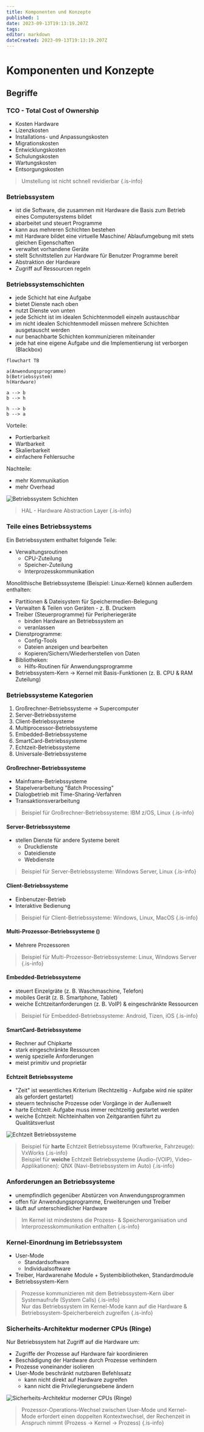 ```yaml
---
title: Komponenten und Konzepte
published: 1
date: 2023-09-13T19:13:19.207Z
tags: 
editor: markdown
dateCreated: 2023-09-13T19:13:19.207Z
---
```


# Komponenten und Konzepte

## Begriffe

### TCO - Total Cost of Ownership

- Kosten Hardware
- Lizenzkosten
- Installations- und Anpassungskosten
- Migrationskosten
- Entwicklungskosten
- Schulungskosten
- Wartungskosten
- Entsorgungskosten

> Umstellung ist nicht schnell revidierbar
{.is-info}

### Betriebssystem

- ist die Software, die zusammen mit Hardware die Basis zum Betrieb eines Computersystems bildet
- abarbeitet und steuert Programme
- kann aus mehreren Schichten bestehen
- mit Hardware bildet eine virtuelle Maschine/ Ablaufumgebung mit stets gleichen Eigenschaften
- verwaltet vorhandene Geräte
- stellt Schnittstellen zur Hardware für Benutzer Programme bereit
- Abstraktion der Hardware
- Zugriff auf Ressourcen regeln

### Betriebssystemschichten

- jede Schicht hat eine Aufgabe
- bietet Dienste nach oben
- nutzt Dienste von unten
- jede Schicht ist im idealen Schichtenmodell einzeln austauschbar
- im nicht idealen Schichtenmodell müssen mehrere Schichten ausgetauscht werden
- nur benachbarte Schichten kommunizieren miteinander
- jede hat eine eigene Aufgabe und die Implementierung ist verborgen (Blackbox)

```mermaid
flowchart TB

a(Anwendungsprogramme)
b(Betriebssystem)
h(Hardware)

a --> b
b --> h

h --> b
b --> a
```

Vorteile:

- Portierbarkeit
- Wartbarkeit
- Skalierbarkeit
- einfachere Fehlersuche

Nachteile:

- mehr Kommunikation
- mehr Overhead

![Betriebssystem Schichten](BetriebssystemSchichten.png)

> HAL - Hardware Abstraction Layer
{.is-info}

### Teile eines Betriebssystems

Ein Betriebssystem enthaltet folgende Teile:

- Verwaltungsroutinen
  - CPU-Zuteilung
  - Speicher-Zuteilung
  - Interprozesskommunikation

Monolithische Betriebssysteme (Beispiel: Linux-Kernel) können außerdem enthalten:

- Partitionen & Dateisystem für Speichermedien-Belegung
- Verwalten & Teilen von Geräten - z. B. Druckern
- Treiber (Steuerprogramme) für Peripheriegeräte
  - binden Hardware an Betriebssystem an
  - veranlassen
- Dienstprogramme:
  - Config-Tools
  - Dateien anzeigen und bearbeiten
  - Kopieren/Sichern/Wiederherstellen von Daten
- Bibliotheken:
  - Hilfs-Routinen für Anwendungsprogramme
- Betriebssystem-Kern -> Kernel mit Basis-Funktionen (z. B.  CPU & RAM Zuteilung)

### Betriebssysteme Kategorien

1. Großrechner-Betriebssysteme -> Supercomputer
1. Server-Betriebssysteme
1. Client-Betriebssysteme
1. Multiprocessor-Betriebssysteme
1. Embedded-Betriebssysteme
1. SmartCard-Betriebssysteme
1. Echtzeit-Betriebssysteme
1. Universale-Betriebssysteme

#### Großrechner-Betriebssysteme

- Mainframe-Betriebssysteme
- Stapelverarbeitung "Batch Processing"
- Dialogbetrieb mit Time-Sharing-Verfahren
- Transaktionsverarbeitung

> Beispiel für Großrechner-Betriebssysteme: IBM z/OS, Linux
{.is-info}

#### Server-Betriebssysteme

- stellen Dienste für andere Systeme bereit
  - Druckdienste
  - Dateidienste
  - Webdienste

> Beispiel für Server-Betriebssysteme: Windows Server, Linux
{.is-info}

#### Client-Betriebssysteme

- Einbenutzer-Betrieb
- Interaktive Bedienung

> Beispiel für Client-Betriebssysteme: Windows, Linux, MacOS
{.is-info}

#### Multi-Prozessor-Betriebssysteme ()

- Mehrere Prozessoren

> Beispiel für Multi-Prozessor-Betriebssysteme: Linux, Windows Server
{.is-info}

#### Embedded-Betriebssysteme

- steuert Einzelgräte (z. B. Waschmaschine, Telefon)
- mobiles Gerät (z. B. Smartphone, Tablet)
- weiche Echtzeitanforderungen (z. B. VoIP) & eingeschränkte Ressourcen

> Beispiel für Embedded-Betriebssysteme: Android, Tizen, iOS
{.is-info}

#### SmartCard-Betriebssysteme

- Rechner auf Chipkarte
- stark eingeschränkte Ressourcen
- wenig spezielle Anforderungen
- meist primitiv und proprietär

#### Echtzeit Betriebssysteme

- "Zeit" ist wesentliches Kriterium (Rechtzeitig - Aufgabe wird nie später als gefordert gestartet)
- steuern technische Prozesse oder Vorgänge in der Außenwelt
- harte Echtzeit: Aufgabe muss immer rechtzeitig gestartet werden
- weiche Echtzeit: Nichteinhalten von Zeitgarantien führt zu Qualitätsverlust

![Echtzeit Betriebssysteme](https://www.linux-magazin.de/wp-content/uploads/2007/01/abb3_jpg-200-768x438.jpg)

> Beispiel für **harte** Echtzeit Betriebssysteme (Kraftwerke, Fahrzeuge): VxWorks
{.is-info}
&nbsp;  
> Beispiel für **weiche** Echtzeit Betriebssysteme (Audio-(VOIP), Video-Applikationen): QNX (Navi-Betriebssystem im Auto)
{.is-info}

### Anforderungen an Betriebssysteme

- unempfindlich gegenüber Abstürzen von Anwendungsprogrammen
- offen für Anwendungsprogramme, Erweiterungen und Treiber
- läuft auf unterschiedlicher Hardware

> Im Kernel ist mindestens die Prozess- & Speicherorganisation und Interprozesskommunikation enthalten
{.is-info}

### Kernel-Einordnung im Betriebssystem

- User-Mode
  - Standardsoftware
  - Individualsoftware
- Treiber, Hardwarenahe Module + Systembibliotheken, Standardmodule
- Betriebssystem-Kern

> Prozesse kommunizieren mit dem Betriebssystem-Kern über Systemaufrufe (System Calls)
{.is-info}
&nbsp;  
> Nur das Betriebssystem im Kernel-Mode kann auf die Hardware & Betriebssystem-Speicherbereich zugreifen
{.is-info}

### Sicherheits-Architektur moderner CPUs (Ringe)

Nur Betriebssystem hat Zugriff auf die Hardware um:

- Zugriffe der Prozesse auf Hardware fair koordinieren
- Beschädigung der Hardware durch Prozesse verhindern
- Prozesse voneinander isolieren
- User-Mode beschränkt nutzbaren Befehlssatz
  - kann nicht direkt auf Hardware zugreifen
  - kann nicht die Privilegierungsebene ändern

![Sicherheits-Architektur moderner CPUs (Ringe)](https://upload.wikimedia.org/wikipedia/commons/thumb/2/2f/Priv_rings.svg/1200px-Priv_rings.svg.png)

> Prozessor-Operations-Wechsel zwischen User-Mode und Kernel-Mode erfordert einen doppelten Kontextwechsel, der Rechenzeit in Anspruch nimmt (Prozess -> Kernel -> Prozess)
{.is-info}
